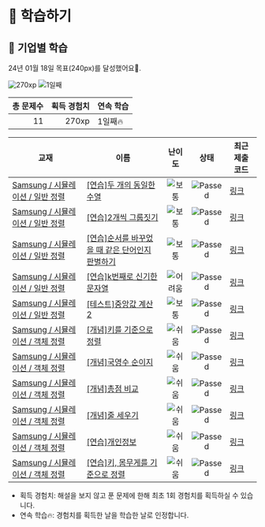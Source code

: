 # 📖 학습하기

## 🚀 기업별 학습
24년 01월 18일 목표(240px)를 달성했어요🥳.

![270xp](https://img.shields.io/badge/EXP-270xp-%235cb85c.svg?for-the-badge)
![1일째](https://img.shields.io/badge/연속학습-1일째-%23E34F26.svg?for-the-badge)

|총 문제수|획득 경험치|연속 학습|
|---:|---:|---|
11|270xp|1일째🔥|

|교재|이름|난이도|상태|최근 제출 코드|
|---|---|:---:|:---:|---|
|[Samsung / 시뮬레이션 / 일반 정렬](https://www.codetree.ai/missions?missionId=13)|[[연습]두 개의 동일한 수열](https://www.codetree.ai/missions/13/problems/two-equal-series)|![보통][medium]|![Passed][passed]|[링크](https://github.com/MoonGyu-Jeong/codetree-TILs/blob/main/240118/%EB%91%90%20%EA%B0%9C%EC%9D%98%20%EB%8F%99%EC%9D%BC%ED%95%9C%20%EC%88%98%EC%97%B4/two-equal-series.cpp)|
|[Samsung / 시뮬레이션 / 일반 정렬](https://www.codetree.ai/missions?missionId=13)|[[연습]2개씩 그룹짓기](https://www.codetree.ai/missions/13/problems/group-of-pairs)|![보통][medium]|![Passed][passed]|[링크](https://github.com/MoonGyu-Jeong/codetree-TILs/blob/main/240118/2%EA%B0%9C%EC%94%A9%20%EA%B7%B8%EB%A3%B9%EC%A7%93%EA%B8%B0/group-of-pairs.cpp)|
|[Samsung / 시뮬레이션 / 일반 정렬](https://www.codetree.ai/missions?missionId=13)|[[연습]순서를 바꾸었을 때 같은 단어인지 판별하기](https://www.codetree.ai/missions/13/problems/determine-same-word)|![보통][medium]|![Passed][passed]|[링크](https://github.com/MoonGyu-Jeong/codetree-TILs/blob/main/240118/%EC%88%9C%EC%84%9C%EB%A5%BC%20%EB%B0%94%EA%BE%B8%EC%97%88%EC%9D%84%20%EB%95%8C%20%EA%B0%99%EC%9D%80%20%EB%8B%A8%EC%96%B4%EC%9D%B8%EC%A7%80%20%ED%8C%90%EB%B3%84%ED%95%98%EA%B8%B0/determine-same-word.cpp)|
|[Samsung / 시뮬레이션 / 일반 정렬](https://www.codetree.ai/missions?missionId=13)|[[연습]k번째로 신기한 문자열](https://www.codetree.ai/missions/13/problems/kth-special-string)|![어려움][hard]|![Passed][passed]|[링크](https://github.com/MoonGyu-Jeong/codetree-TILs/blob/main/240118/k%EB%B2%88%EC%A7%B8%EB%A1%9C%20%EC%8B%A0%EA%B8%B0%ED%95%9C%20%EB%AC%B8%EC%9E%90%EC%97%B4/kth-special-string.cpp)|
|[Samsung / 시뮬레이션 / 일반 정렬](https://www.codetree.ai/missions?missionId=13)|[[테스트]중앙값 계산 2](https://www.codetree.ai/missions/13/problems/get-median-2)|![보통][medium]|![Passed][passed]|[링크](https://github.com/MoonGyu-Jeong/codetree-TILs/blob/main/240118/%EC%A4%91%EC%95%99%EA%B0%92%20%EA%B3%84%EC%82%B0%202/get-median-2.cpp)|
|[Samsung / 시뮬레이션 / 객체 정렬](https://www.codetree.ai/missions?missionId=13)|[[개념]키를 기준으로 정렬](https://www.codetree.ai/missions/13/problems/sort-by-height)|![쉬움][easy]|![Passed][passed]|[링크](https://github.com/MoonGyu-Jeong/codetree-TILs/blob/main/240118/%ED%82%A4%EB%A5%BC%20%EA%B8%B0%EC%A4%80%EC%9C%BC%EB%A1%9C%20%EC%A0%95%EB%A0%AC/sort-by-height.cpp)|
|[Samsung / 시뮬레이션 / 객체 정렬](https://www.codetree.ai/missions?missionId=13)|[[개념]국영수 순이지](https://www.codetree.ai/missions/13/problems/korean-english-math-order)|![쉬움][easy]|![Passed][passed]|[링크](https://github.com/MoonGyu-Jeong/codetree-TILs/blob/main/240118/%EA%B5%AD%EC%98%81%EC%88%98%20%EC%88%9C%EC%9D%B4%EC%A7%80/korean-english-math-order.cpp)|
|[Samsung / 시뮬레이션 / 객체 정렬](https://www.codetree.ai/missions?missionId=13)|[[개념]총점 비교](https://www.codetree.ai/missions/13/problems/compare-total-points)|![쉬움][easy]|![Passed][passed]|[링크](https://github.com/MoonGyu-Jeong/codetree-TILs/blob/main/240118/%EC%B4%9D%EC%A0%90%20%EB%B9%84%EA%B5%90/compare-total-points.cpp)|
|[Samsung / 시뮬레이션 / 객체 정렬](https://www.codetree.ai/missions?missionId=13)|[[개념]줄 세우기](https://www.codetree.ai/missions/13/problems/line-up-students)|![쉬움][easy]|![Passed][passed]|[링크](https://github.com/MoonGyu-Jeong/codetree-TILs/blob/main/240118/%EC%A4%84%20%EC%84%B8%EC%9A%B0%EA%B8%B0/line-up-students.cpp)|
|[Samsung / 시뮬레이션 / 객체 정렬](https://www.codetree.ai/missions?missionId=13)|[[연습]개인정보](https://www.codetree.ai/missions/13/problems/personal-info)|![쉬움][easy]|![Passed][passed]|[링크](https://github.com/MoonGyu-Jeong/codetree-TILs/blob/main/240118/%EA%B0%9C%EC%9D%B8%EC%A0%95%EB%B3%B4/personal-info.cpp)|
|[Samsung / 시뮬레이션 / 객체 정렬](https://www.codetree.ai/missions?missionId=13)|[[연습]키, 몸무게를 기준으로 정렬](https://www.codetree.ai/missions/13/problems/sort-by-height-and-weight)|![쉬움][easy]|![Passed][passed]|[링크](https://github.com/MoonGyu-Jeong/codetree-TILs/blob/main/240118/%ED%82%A4%2C%20%EB%AA%B8%EB%AC%B4%EA%B2%8C%EB%A5%BC%20%EA%B8%B0%EC%A4%80%EC%9C%BC%EB%A1%9C%20%EC%A0%95%EB%A0%AC/sort-by-height-and-weight.cpp)|


* 획득 경험치: 해설을 보지 않고 푼 문제에 한해 최초 1회 경험치를 획득하실 수 있습니다.
* 연속 학습🔥: 경험치를 획득한 날을 학습한 날로 인정합니다.










[b5]: https://img.shields.io/badge/Bronze_5-%235D3E31.svg
[b4]: https://img.shields.io/badge/Bronze_4-%235D3E31.svg
[b3]: https://img.shields.io/badge/Bronze_3-%235D3E31.svg
[b2]: https://img.shields.io/badge/Bronze_2-%235D3E31.svg
[b1]: https://img.shields.io/badge/Bronze_1-%235D3E31.svg
[s5]: https://img.shields.io/badge/Silver_5-%23394960.svg
[s4]: https://img.shields.io/badge/Silver_4-%23394960.svg
[s3]: https://img.shields.io/badge/Silver_3-%23394960.svg
[s2]: https://img.shields.io/badge/Silver_2-%23394960.svg
[s1]: https://img.shields.io/badge/Silver_1-%23394960.svg
[g5]: https://img.shields.io/badge/Gold_5-%23FFC433.svg
[g4]: https://img.shields.io/badge/Gold_4-%23FFC433.svg
[g3]: https://img.shields.io/badge/Gold_3-%23FFC433.svg
[g2]: https://img.shields.io/badge/Gold_2-%23FFC433.svg
[g1]: https://img.shields.io/badge/Gold_1-%23FFC433.svg
[p5]: https://img.shields.io/badge/Platinum_5-%2376DDD8.svg
[p4]: https://img.shields.io/badge/Platinum_4-%2376DDD8.svg
[p3]: https://img.shields.io/badge/Platinum_3-%2376DDD8.svg
[p2]: https://img.shields.io/badge/Platinum_2-%2376DDD8.svg
[p1]: https://img.shields.io/badge/Platinum_1-%2376DDD8.svg
[passed]: https://img.shields.io/badge/Passed-%23009D27.svg
[failed]: https://img.shields.io/badge/Failed-%23D24D57.svg
[easy]: https://img.shields.io/badge/쉬움-%235cb85c.svg?for-the-badge
[medium]: https://img.shields.io/badge/보통-%23FFC433.svg?for-the-badge
[hard]: https://img.shields.io/badge/어려움-%23D24D57.svg?for-the-badge